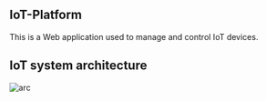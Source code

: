 ﻿## IoT-Platform
This is a Web application used to manage and control IoT devices.
## IoT system architecture
![arc](https://photos.app.goo.gl/ScmAJvyWcSRwejCs9)
